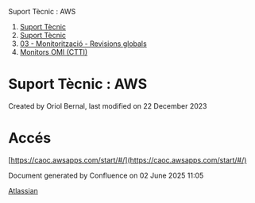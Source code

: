 Suport Tècnic : AWS  

1.  [Suport Tècnic](index.md)
2.  [Suport Tècnic](13893782.md)
3.  [03 - Monitorització - Revisions globals](26313327.md)
4.  [Monitors OMI (CTTI)](26313608.md)

Suport Tècnic : AWS
===================

Created by Oriol Bernal, last modified on 22 December 2023

Accés
=====

[https://caoc.awsapps.com/start/#/](https://caoc.awsapps.com/start/#/)

  

Document generated by Confluence on 02 June 2025 11:05

[Atlassian](http://www.atlassian.com/)